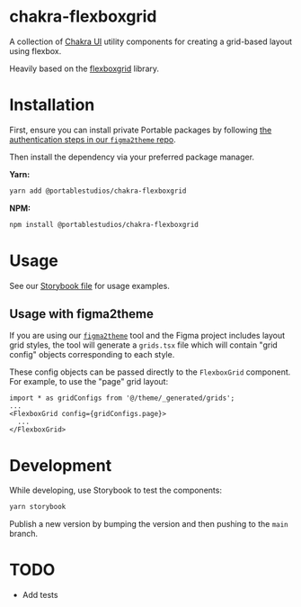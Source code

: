 # chakra-flexboxgrid

A collection of [Chakra UI](https://github.com/chakra-ui/chakra-ui)
utility components for creating a grid-based layout using flexbox.

Heavily based on the [flexboxgrid](https://github.com/kristoferjoseph/flexboxgrid) library.

# Installation

First, ensure you can install private Portable packages by following [the authentication steps in our `figma2theme` repo](https://github.com/PortableStudios/figma2theme).

Then install the dependency via your preferred package manager.

**Yarn:**

```bash
yarn add @portablestudios/chakra-flexboxgrid
```

**NPM:**

```bash
npm install @portablestudios/chakra-flexboxgrid
```

# Usage

See our [Storybook file](./stories/FlexboxGrid.stories.tsx) for usage examples.

## Usage with figma2theme

If you are using our [`figma2theme`](https://github.com/PortableStudios/figma2theme) tool and the Figma project includes
layout grid styles, the tool will generate a `grids.tsx` file which will contain "grid config" objects corresponding to each style.

These config objects can be passed directly to the `FlexboxGrid` component. For example, to use the "page" grid layout:

```
import * as gridConfigs from '@/theme/_generated/grids';
...
<FlexboxGrid config={gridConfigs.page}>
  ...
</FlexboxGrid>
```

# Development

While developing, use Storybook to test the components:

```bash
yarn storybook
```

Publish a new version by bumping the version and then pushing to the `main` branch.

# TODO

- Add tests
